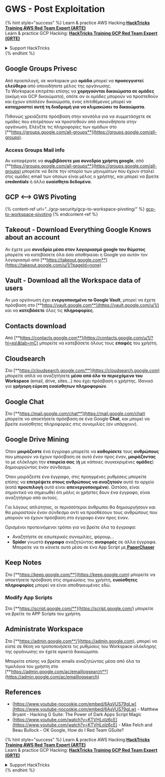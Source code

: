 # GWS - Post Exploitation

{% hint style="success" %}
Learn & practice AWS Hacking:<img src="../../.gitbook/assets/image (1) (1) (1).png" alt="" data-size="line">[**HackTricks Training AWS Red Team Expert (ARTE)**](https://training.hacktricks.xyz/courses/arte)<img src="../../.gitbook/assets/image (1) (1) (1).png" alt="" data-size="line">\
Learn & practice GCP Hacking: <img src="../../.gitbook/assets/image (2).png" alt="" data-size="line">[**HackTricks Training GCP Red Team Expert (GRTE)**<img src="../../.gitbook/assets/image (2).png" alt="" data-size="line">](https://training.hacktricks.xyz/courses/grte)

<details>

<summary>Support HackTricks</summary>

* Check the [**subscription plans**](https://github.com/sponsors/carlospolop)!
* **Join the** 💬 [**Discord group**](https://discord.gg/hRep4RUj7f) or the [**telegram group**](https://t.me/peass) or **follow** us on **Twitter** 🐦 [**@hacktricks\_live**](https://twitter.com/hacktricks_live)**.**
* **Share hacking tricks by submitting PRs to the** [**HackTricks**](https://github.com/carlospolop/hacktricks) and [**HackTricks Cloud**](https://github.com/carlospolop/hacktricks-cloud) github repos.

</details>
{% endhint %}

## Google Groups Privesc

Από προεπιλογή, σε workspace μια **ομάδα** μπορεί να **προσεγγιστεί ελεύθερα** από οποιοδήποτε μέλος της οργάνωσης.\
Το Workspace επιτρέπει επίσης να **χορηγούνται δικαιώματα σε ομάδες** (ακόμη και GCP δικαιώματα), οπότε αν οι ομάδες μπορούν να προστεθούν και έχουν επιπλέον δικαιώματα, ένας επιτιθέμενος μπορεί να **καταχραστεί αυτή τη διαδρομή για να κλιμακώσει τα δικαιώματα**.

Πιθανώς χρειάζεστε πρόσβαση στην κονσόλα για να συμμετάσχετε σε ομάδες που επιτρέπουν να προστεθούν από οποιονδήποτε στην οργάνωση. Ελέγξτε τις πληροφορίες των ομάδων στο [**https://groups.google.com/all-groups**](https://groups.google.com/all-groups).

### Access Groups Mail info

Αν καταφέρατε να **συμβιβάσετε μια συνεδρία χρήστη google**, από [**https://groups.google.com/all-groups**](https://groups.google.com/all-groups) μπορείτε να δείτε την ιστορία των μηνυμάτων που έχουν σταλεί στις ομάδες email των οποίων είναι μέλος ο χρήστης, και μπορεί να βρείτε **credentials** ή άλλα **ευαίσθητα δεδομένα**.

## GCP <--> GWS Pivoting

{% content-ref url="../gcp-security/gcp-to-workspace-pivoting/" %}
[gcp-to-workspace-pivoting](../gcp-security/gcp-to-workspace-pivoting/)
{% endcontent-ref %}

## Takeout - Download Everything Google Knows about an account

Αν έχετε μια **συνεδρία μέσα στον λογαριασμό google του θύματος** μπορείτε να κατεβάσετε όλα όσα αποθηκεύει η Google για αυτόν τον λογαριασμό από [**https://takeout.google.com**](https://takeout.google.com/u/1/?pageId=none)

## Vault - Download all the Workspace data of users

Αν μια οργάνωση έχει **ενεργοποιημένο το Google Vault**, μπορεί να έχετε πρόσβαση στο [**https://vault.google.com**](https://vault.google.com/u/1/) και να **κατεβάσετε** όλες τις **πληροφορίες**.

## Contacts download

Από [**https://contacts.google.com**](https://contacts.google.com/u/1/?hl=es\&tab=mC) μπορείτε να κατεβάσετε όλους τους **επαφές** του χρήστη.

## Cloudsearch

Στο [**https://cloudsearch.google.com/**](https://cloudsearch.google.com) μπορείτε απλά να αναζητήσετε **μέσα από όλο το περιεχόμενο του Workspace** (email, drive, sites...) που έχει πρόσβαση ο χρήστης. Ιδανικό για **γρήγορη εύρεση ευαίσθητων πληροφοριών**.

## Google Chat

Στο [**https://mail.google.com/chat**](https://mail.google.com/chat) μπορείτε να αποκτήσετε πρόσβαση σε ένα Google **Chat**, και μπορεί να βρείτε ευαίσθητες πληροφορίες στις συνομιλίες (αν υπάρχουν).

## Google Drive Mining

Όταν **μοιράζεστε** ένα έγγραφο μπορείτε να **καθορίσετε** τους **ανθρώπους** που μπορούν να έχουν πρόσβαση σε αυτό έναν προς έναν, **μοιράζοντας** το με ολόκληρη την **εταιρεία σας** (**ή** με κάποιες συγκεκριμένες **ομάδες**) δημιουργώντας έναν σύνδεσμο.

Όταν μοιράζεστε ένα έγγραφο, στις προηγμένες ρυθμίσεις μπορείτε επίσης να **επιτρέψετε στους ανθρώπους να αναζητούν** αυτό το αρχείο (κατά **προεπιλογή** αυτό είναι **απενεργοποιημένο**). Ωστόσο, είναι σημαντικό να σημειωθεί ότι μόλις οι χρήστες δουν ένα έγγραφο, είναι αναζητήσιμο από αυτούς.

Για λόγους απλότητας, οι περισσότεροι άνθρωποι θα δημιουργήσουν και θα μοιραστούν έναν σύνδεσμο αντί να προσθέσουν τους ανθρώπους που μπορούν να έχουν πρόσβαση στο έγγραφο έναν προς έναν.

Ορισμένοι προτεινόμενοι τρόποι για να βρείτε όλα τα έγγραφα:

* Αναζητήστε σε εσωτερικές συνομιλίες, φόρουμ...
* **Spider** γνωστά **έγγραφα** αναζητώντας **αναφορές** σε άλλα έγγραφα. Μπορείτε να το κάνετε αυτό μέσα σε ένα App Script με[ **PaperChaser**](https://github.com/mandatoryprogrammer/PaperChaser)

## **Keep Notes**

Στο [**https://keep.google.com/**](https://keep.google.com) μπορείτε να αποκτήσετε πρόσβαση στις σημειώσεις του χρήστη, **ευαίσθητες** **πληροφορίες** μπορεί να είναι αποθηκευμένες εδώ.

### Modify App Scripts

Στο [**https://script.google.com/**](https://script.google.com/) μπορείτε να βρείτε τα APP Scripts του χρήστη.

## **Administrate Workspace**

Στο [**https://admin.google.com**/](https://admin.google.com), μπορεί να είστε σε θέση να τροποποιήσετε τις ρυθμίσεις του Workspace ολόκληρης της οργάνωσης αν έχετε αρκετά δικαιώματα.

Μπορείτε επίσης να βρείτε emails αναζητώντας μέσα από όλα τα τιμολόγια του χρήστη στο [**https://admin.google.com/ac/emaillogsearch**](https://admin.google.com/ac/emaillogsearch)

## References

* [https://www.youtube-nocookie.com/embed/6AsVUS79gLw](https://www.youtube-nocookie.com/embed/6AsVUS79gLw) - Matthew Bryant - Hacking G Suite: The Power of Dark Apps Script Magic
* [https://www.youtube.com/watch?v=KTVHLolz6cE](https://www.youtube.com/watch?v=KTVHLolz6cE) - Mike Felch and Beau Bullock - OK Google, How do I Red Team GSuite?

{% hint style="success" %}
Learn & practice AWS Hacking:<img src="../../.gitbook/assets/image (1) (1) (1).png" alt="" data-size="line">[**HackTricks Training AWS Red Team Expert (ARTE)**](https://training.hacktricks.xyz/courses/arte)<img src="../../.gitbook/assets/image (1) (1) (1).png" alt="" data-size="line">\
Learn & practice GCP Hacking: <img src="../../.gitbook/assets/image (2).png" alt="" data-size="line">[**HackTricks Training GCP Red Team Expert (GRTE)**<img src="../../.gitbook/assets/image (2).png" alt="" data-size="line">](https://training.hacktricks.xyz/courses/grte)

<details>

<summary>Support HackTricks</summary>

* Check the [**subscription plans**](https://github.com/sponsors/carlospolop)!
* **Join the** 💬 [**Discord group**](https://discord.gg/hRep4RUj7f) or the [**telegram group**](https://t.me/peass) or **follow** us on **Twitter** 🐦 [**@hacktricks\_live**](https://twitter.com/hacktricks_live)**.**
* **Share hacking tricks by submitting PRs to the** [**HackTricks**](https://github.com/carlospolop/hacktricks) and [**HackTricks Cloud**](https://github.com/carlospolop/hacktricks-cloud) github repos.

</details>
{% endhint %}
